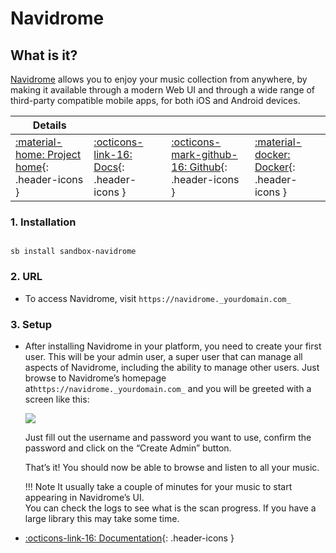 # Navidrome

## What is it?

[Navidrome](https://www.navidrome.org/) allows you to enjoy your music collection from anywhere, by making it available through a modern Web UI and through a wide range of third-party compatible mobile apps, for both iOS and Android devices.

| Details     |             |             |             |
|-------------|-------------|-------------|-------------|
| [:material-home: Project home](https://www.navidrome.org/){: .header-icons } | [:octicons-link-16: Docs](https://www.navidrome.org/docs/){: .header-icons } | [:octicons-mark-github-16: Github](https://github.com/navidrome/navidrome/issues){: .header-icons } | [:material-docker: Docker](https://hub.docker.com/r/deluan/navidrome){: .header-icons }|

### 1. Installation

``` shell

sb install sandbox-navidrome

```

### 2. URL

- To access Navidrome, visit `https://navidrome._yourdomain.com_`

### 3. Setup

- After installing Navidrome in your platform, you need to create your first user. This will be your admin user, a super user that can manage all aspects of Navidrome, including the ability to manage other users. Just browse to Navidrome’s homepage at`https://navidrome._yourdomain.com_` and you will be greeted with a screen like this: <br />

     ![](../../images/community/navidrome_first_user.png)

    Just fill out the username and password you want to use, confirm the password and click on the “Create Admin” button.

    That’s it! You should now be able to browse and listen to all your music.

    !!! Note
             It usually take a couple of minutes for your music to start appearing in Navidrome’s UI. <br />
             You can check the logs to see what is the scan progress. If you have a large library this may take some time.

- [:octicons-link-16: Documentation](https://www.navidrome.org/docs/){: .header-icons }

